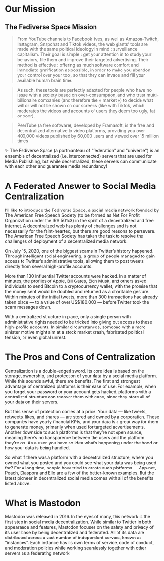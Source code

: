 # Our Mission

## The Fediverse Space Mission

>From YouTube channels to Facebook lives, as well as Amazon-Twitch, Instagram, Snapchat and Tiktok videos, the web giants’ tools are made with the same political ideology in mind : surveillance capitalism. Their goal is simple : get your attention in to study your behaviors, file them and improve their targeted advertising. Their method is effective : offering as much software comfort and immediate gratification as possible, in order to make you abandon your control over your tool, so that they can invade and fill your available human brain time.

>As such, these tools are perfectly adapted for people who have no issue with a society based on over-consumption, and who trust multi-billionaire companies (and therefore the « market ») to decide what will or will not be shown on our screens (like with Tiktok, which moderates the videos and accounts of users they deem too ugly, fat or poor).

>PeerTube (a free software), developed by Framasoft, is the free and decentralized alternative to video platforms, providing you over 400,000 videos published by 60,000 users and viewed over 15 million times

✨​ The Fediverse Space (a portmanteau of "federation" and "universe") is an ensemble of decentralized (i.e. interconnected) servers that are used for Media Publishing, but while decentralized, these servers can communicate with each other and guarantee media redundancy! 

# A Federated Answer to Social Media Centralization

I’ll like to introduce the Fediverse Space, a social media network founded by The American Free Speech Society (to be formed as Not For Profit Organization under the
IRS 501c3) in the spirit of a decentralized and free Internet. A decentralized web has plenty of challenges and is not necessarily for the faint-hearted, but there are good
reasons to persevere. The American Free Speech Society has taken the task to resolve the challenges of deployment of a decentralized media network.

On July 15, 2020, one of the biggest scams in Twitter’s history happened. Through intelligent social engineering, a group of people managed to gain access to Twitter’s
administrative tools, allowing them to post tweets directly from several high-profile accounts.

More than 130 influential Twitter accounts were hacked. In a matter of minutes, the profiles of Apple, Bill Gates, Elon Musk, and others asked individuals to send Bitcoin to a
cryptocurrency wallet, with the promise that the money sent would be doubled and returned as a charitable gesture. Within minutes of the initial tweets, more than 300 transactions had already taken place — to a value of over US$180,000 — before Twitter took the scam messages down.

With a centralized structure in place, only a single person with administrative rights needed to be tricked into giving out access to these high-profile accounts. In similar
circumstances, someone with a more sinister motive might aim at a stock market crash, fabricated political tension, or even global unrest.

# The Pros and Cons of Centralization

Centralization is a double-edged sword. Its core idea is based on the storage, ownership, and protection of your data by a social media platform. While this sounds awful, there are benefits. The first and strongest advantage of centralized platforms is their ease of use. For example, when you forget your password or your account gets hacked, platforms with a centralized structure can recover them with ease, since they store all of your data on their servers.

But this sense of protection comes at a price. Your data — like tweets, retweets, likes, and shares — are stored and owned by a corporation. These companies have yearly financial KPIs, and your data is a great way for them to generate money, primarily when used for targeted advertisements. Another downside to such platforms is that they’re not open source, meaning there’s no transparency between the users and the platform they’re on. As a user, you have no idea what’s happening under the hood or how your data is being
handled. 

So what if there was a platform with a decentralized structure, where you owned what you posted and you could see what your data was being used for? For a long time, people
have tried to create such platforms — App.net, Peach, Diaspora and Ello are a few of the better-known examples. But the latest pioneer in decentralized social media comes with all of the benefits listed above.

# What is Mastodon

Mastodon was released in 2016. In the eyes of many, this network is the first step in social media decentralization. While similar to Twitter in both appearance and features,
Mastodon focuses on the safety and privacy of its user base by being decentralized and federated. All of its data are distributed across a vast number of independent servers,
known as “instances”. Each instance has its own terms of service, code of conduct, and moderation policies while working seamlessly together with other servers as a federating
network.
